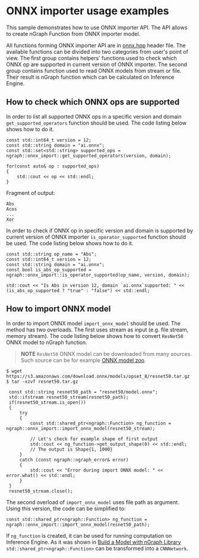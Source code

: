 # ONNX importer usage examples

This sample demonstrates how to use ONNX importer API.
The API allows to create nGraph Function from ONNX importer model.

All functions forming ONNX importer API are in [onnx.hpp][onnx_header] header file.
The available functions can be divided into two categories from user's point of view.
The first group contains helpers' functions used to check which ONNX op are supported in current version of ONNX importer.
The second group contains function used to read ONNX models from stream or file. Their result is nGraph function which can be calculated on Inference Engine.

## How to check which ONNX ops are supported

In order to list all supported ONNX ops in a specific version and domain `get_supported_operators` function should be used.
The code listing below shows how to do it.
```
const std::int64_t version = 12;
const std::string domain = "ai.onnx";
const std::set<std::string> supported_ops = ngraph::onnx_import::get_supported_operators(version, domain);

for(const auto& op : supported_ops)
{
    std::cout << op << std::endl;
}
```
Fragment of output:
```
Abs
Acos
...
Xor
```

In order to check if ONNX op in specific version and domain is supported by current version of ONNX importer `is_operator_supported` function should be used.
The code listing below shows how to do it.
```
const std::string op_name = "Abs";
const std::int64_t version = 12;
const std::string domain = "ai.onnx";
const bool is_abs_op_supported = ngraph::onnx_import::is_operator_supported(op_name, version, domain);

std::cout << "Is Abs in version 12, domain `ai.onnx`supported: " << (is_abs_op_supported ? "true" : "false") << std::endl;
```

## How to import ONNX model
In order to import ONNX model `import_onnx_model` should be used.
The method has two overloads.
The first uses stream as input (e.g. file stream, memory stream).
The code listing below shows how to convert `ResNet50` ONNX model to nGraph function.

> **NOTE** `ResNet50` ONNX model can be downloaded from many sources. Such source can be for example [ONNX model zoo][onnx_model_zoo].
```
$ wget https://s3.amazonaws.com/download.onnx/models/opset_8/resnet50.tar.gz
$ tar -xzvf resnet50.tar.gz
```

```
 const std::string resnet50_path = "resnet50/model.onnx";
 std::ifstream resnet50_stream(resnet50_path);
 if(resnet50_stream.is_open())
 {
     try
     {
         const std::shared_ptr<ngraph::Function> ng_function = ngraph::onnx_import::import_onnx_model(resnet50_stream);

         // Let's check for example shape of first output
         std::cout << ng_function->get_output_shape(0) << std::endl;
         // The output is Shape{1, 1000}
     }
     catch (const ngraph::ngraph_error& error)
     {
         std::cout << "Error during import ONNX model: " << error.what() << std::endl;
     }
 }
 resnet50_stream.close();
```

The second overload of `import_onnx_model` uses file path as argument.
Using this version, the code can be simplified to:
```
const std::shared_ptr<ngraph::Function> ng_function = ngraph::onnx_import::import_onnx_model(resnet50_path);
```

If `ng_function` is created, it can be used for running computation on Inference Engine.
As it was shown in [Build a Model with nGraph Library][build_ngraph] `std::shared_ptr<ngraph::Function>` can be transformed into a `CNNNetwork`.

[onnx_header]: https://github.com/NervanaSystems/ngraph/blob/master/src/ngraph/frontend/onnx_import/onnx.hpp
[onnx_model_zoo]: https://github.com/onnx/models
[build_ngraph]: https://docs.openvinotoolkit.org/latest/_docs_IE_DG_nGraphTutorial.html